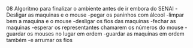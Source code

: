 08 Algoritmo para finalizar o ambiente antes de ir embora do SENAI
-Desligar as maquinas e o mouse 
-pegar os paninhos com álcool 
-limpar bem a maquina e o mouse 
-desligar os fios das maquinas 
-fechar as maquinas 
-esperar os representantes chamarem os números do mouse
-guardar os mouses no lugar em ordem
-guardar as maquinas em ordem também 
-e arrumar os fios 
